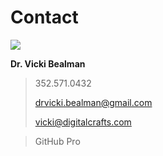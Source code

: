 # Contact 

![](https://coursereport-production.imgix.net/uploads/school/logo/220/original/social-media.png?w=200&h=200)

**Dr. Vicki Bealman**

> 352.571.0432
>
> drvicki.bealman@gmail.com
>
> vicki@digitalcrafts.com

> GitHub Pro

